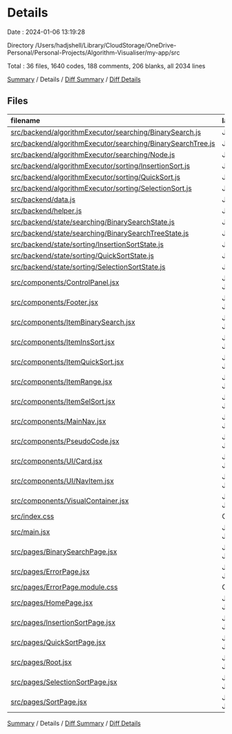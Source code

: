 # Details

Date : 2024-01-06 13:19:28

Directory /Users/hadjshell/Library/CloudStorage/OneDrive-Personal/Personal-Projects/Algorithm-Visualiser/my-app/src

Total : 36 files,  1640 codes, 188 comments, 206 blanks, all 2034 lines

[Summary](results.md) / Details / [Diff Summary](diff.md) / [Diff Details](diff-details.md)

## Files
| filename | language | code | comment | blank | total |
| :--- | :--- | ---: | ---: | ---: | ---: |
| [src/backend/algorithmExecutor/searching/BinarySearch.js](/src/backend/algorithmExecutor/searching/BinarySearch.js) | JavaScript | 60 | 20 | 14 | 94 |
| [src/backend/algorithmExecutor/searching/BinarySearchTree.js](/src/backend/algorithmExecutor/searching/BinarySearchTree.js) | JavaScript | 22 | 5 | 6 | 33 |
| [src/backend/algorithmExecutor/searching/Node.js](/src/backend/algorithmExecutor/searching/Node.js) | JavaScript | 33 | 0 | 9 | 42 |
| [src/backend/algorithmExecutor/sorting/InsertionSort.js](/src/backend/algorithmExecutor/sorting/InsertionSort.js) | JavaScript | 78 | 20 | 14 | 112 |
| [src/backend/algorithmExecutor/sorting/QuickSort.js](/src/backend/algorithmExecutor/sorting/QuickSort.js) | JavaScript | 113 | 21 | 17 | 151 |
| [src/backend/algorithmExecutor/sorting/SelectionSort.js](/src/backend/algorithmExecutor/sorting/SelectionSort.js) | JavaScript | 76 | 20 | 13 | 109 |
| [src/backend/data.js](/src/backend/data.js) | JavaScript | 119 | 1 | 1 | 121 |
| [src/backend/helper.js](/src/backend/helper.js) | JavaScript | 76 | 22 | 11 | 109 |
| [src/backend/state/searching/BinarySearchState.js](/src/backend/state/searching/BinarySearchState.js) | JavaScript | 26 | 15 | 5 | 46 |
| [src/backend/state/searching/BinarySearchTreeState.js](/src/backend/state/searching/BinarySearchTreeState.js) | JavaScript | 0 | 0 | 1 | 1 |
| [src/backend/state/sorting/InsertionSortState.js](/src/backend/state/sorting/InsertionSortState.js) | JavaScript | 31 | 16 | 5 | 52 |
| [src/backend/state/sorting/QuickSortState.js](/src/backend/state/sorting/QuickSortState.js) | JavaScript | 35 | 18 | 5 | 58 |
| [src/backend/state/sorting/SelectionSortState.js](/src/backend/state/sorting/SelectionSortState.js) | JavaScript | 31 | 16 | 5 | 52 |
| [src/components/ControlPanel.jsx](/src/components/ControlPanel.jsx) | JavaScript JSX | 171 | 4 | 15 | 190 |
| [src/components/Footer.jsx](/src/components/Footer.jsx) | JavaScript JSX | 11 | 0 | 1 | 12 |
| [src/components/ItemBinarySearch.jsx](/src/components/ItemBinarySearch.jsx) | JavaScript JSX | 43 | 1 | 4 | 48 |
| [src/components/ItemInsSort.jsx](/src/components/ItemInsSort.jsx) | JavaScript JSX | 52 | 1 | 5 | 58 |
| [src/components/ItemQuickSort.jsx](/src/components/ItemQuickSort.jsx) | JavaScript JSX | 49 | 1 | 5 | 55 |
| [src/components/ItemRange.jsx](/src/components/ItemRange.jsx) | JavaScript JSX | 34 | 0 | 3 | 37 |
| [src/components/ItemSelSort.jsx](/src/components/ItemSelSort.jsx) | JavaScript JSX | 48 | 1 | 5 | 54 |
| [src/components/MainNav.jsx](/src/components/MainNav.jsx) | JavaScript JSX | 63 | 0 | 4 | 67 |
| [src/components/PseudoCode.jsx](/src/components/PseudoCode.jsx) | JavaScript JSX | 22 | 0 | 1 | 23 |
| [src/components/UI/Card.jsx](/src/components/UI/Card.jsx) | JavaScript JSX | 27 | 0 | 2 | 29 |
| [src/components/UI/NavItem.jsx](/src/components/UI/NavItem.jsx) | JavaScript JSX | 19 | 0 | 2 | 21 |
| [src/components/VisualContainer.jsx](/src/components/VisualContainer.jsx) | JavaScript JSX | 17 | 0 | 2 | 19 |
| [src/index.css](/src/index.css) | CSS | 10 | 0 | 3 | 13 |
| [src/main.jsx](/src/main.jsx) | JavaScript JSX | 32 | 3 | 3 | 38 |
| [src/pages/BinarySearchPage.jsx](/src/pages/BinarySearchPage.jsx) | JavaScript JSX | 62 | 2 | 7 | 71 |
| [src/pages/ErrorPage.jsx](/src/pages/ErrorPage.jsx) | JavaScript JSX | 23 | 0 | 3 | 26 |
| [src/pages/ErrorPage.module.css](/src/pages/ErrorPage.module.css) | CSS | 90 | 0 | 12 | 102 |
| [src/pages/HomePage.jsx](/src/pages/HomePage.jsx) | JavaScript JSX | 45 | 0 | 4 | 49 |
| [src/pages/InsertionSortPage.jsx](/src/pages/InsertionSortPage.jsx) | JavaScript JSX | 12 | 0 | 2 | 14 |
| [src/pages/QuickSortPage.jsx](/src/pages/QuickSortPage.jsx) | JavaScript JSX | 12 | 0 | 2 | 14 |
| [src/pages/Root.jsx](/src/pages/Root.jsx) | JavaScript JSX | 25 | 0 | 5 | 30 |
| [src/pages/SelectionSortPage.jsx](/src/pages/SelectionSortPage.jsx) | JavaScript JSX | 12 | 0 | 2 | 14 |
| [src/pages/SortPage.jsx](/src/pages/SortPage.jsx) | JavaScript JSX | 61 | 1 | 8 | 70 |

[Summary](results.md) / Details / [Diff Summary](diff.md) / [Diff Details](diff-details.md)